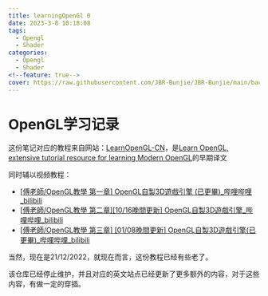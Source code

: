 ```yaml
---
title: learningOpenGl 0
date: 2023-3-8 10:18:08
tags:
  - Opengl
  - Shader
categories:
  - Opengl
  - Shader
<!--feature: true-->
cover: https://raw.githubusercontent.com/JBR-Bunjie/JBR-Bunjie/main/back.jpg
---
```


# OpenGL学习记录

这份笔记对应的教程来自网站：[LearnOpenGL-CN](https://learnopengl-cn.readthedocs.io/zh/latest/)，是[Learn OpenGL, extensive tutorial resource for learning Modern OpenGL](https://learnopengl.com/)的早期译文

同时辅以视频教程：

- [[傅老師/OpenGL教學 第一章\] OpenGL自製3D遊戲引擎 (已更畢)_哔哩哔哩_bilibili](https://www.bilibili.com/video/BV11W411N7b9/)
- [[傅老師/OpenGL教學 第二章\][10/16晚間更新] OpenGL自製3D遊戲引擎_哔哩哔哩_bilibili](https://www.bilibili.com/video/BV1wW411R7fY)
- [[傅老師/OpenGL教學 第三章\] [01/08晚間更新] OpenGL自製3D遊戲引擎(已更畢)_哔哩哔哩_bilibili](https://www.bilibili.com/video/BV1bt411s7ev)



当然，现在是21/12/2022，就现在而言，这份教程已经有些老了。

该仓库已经停止维护，并且对应的英文站点已经更新了更多额外的内容，对于这些内容，有做一定的穿插。